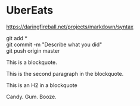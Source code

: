 # UberEats

https://daringfireball.net/projects/markdown/syntax

git add *  
git commit -m "Describe what you did"  
git push origin master  

 This is a blockquote.
 
 This is the second paragraph in the blockquote.

 This is an H2 in a blockquote

   Candy.
   Gum.
  Booze.

